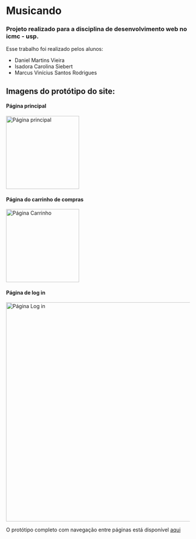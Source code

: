 # Musicando
### Projeto realizado para a disciplina de desenvolvimento web no icmc - usp.

Esse trabalho foi realizado pelos alunos:<br>
- Daniel Martins Vieira
- Isadora Carolina Siebert
- Marcus Vinícius Santos Rodrigues

## Imagens do protótipo do site:

#### Página principal
<img src="https://raw.githubusercontent.com/Idalen/musicando/master/prototype/homepage.png" alt="Página principal" width="200"/>

#### Página do carrinho de compras
<img src="https://raw.githubusercontent.com/Idalen/musicando/master/prototype/chartpage.png" alt="Página Carrinho" width="200"/>

#### Página de log in
<img src="https://raw.githubusercontent.com/Idalen/musicando/master/prototype/loginpage.png" alt="Página Log in" width="600"/>

O protótipo completo com navegação entre páginas está disponível [aqui](https://www.figma.com/file/CuKYvZKoZ1MMbLktkCf9Wh/Musicando?node-id=0%3A1)

